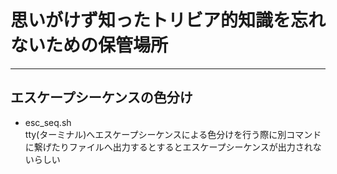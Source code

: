 # 思いがけず知ったトリビア的知識を忘れないための保管場所
***
## エスケープシーケンスの色分け
* esc_seq.sh  
tty(ターミナル)へエスケープシーケンスによる色分けを行う際に別コマンドに繋げたりファイルへ出力するとするとエスケープシーケンスが出力されないらしい

